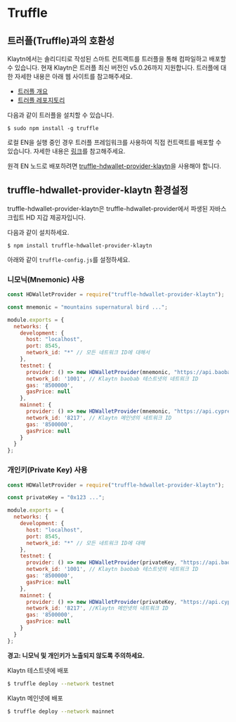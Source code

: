 # Truffle <a id="truffle"></a>

## 트러플(Truffle)과의 호환성 <a id="compatibility-with-truffle"></a>

Klaytn에서는 솔리디티로 작성된 스마트 컨트랙트를 트러플을 통해 컴파일하고 배포할 수 있습니다. 현재 Klaytn은 트러플 최신 버전인 v5.0.26까지 지원합니다. 트러플에 대한 자세한 내용은 아래 웹 사이트를 참고해주세요.

* [트러플 개요](https://truffleframework.com/docs/truffle/overview)
* [트러플 레포지토리](https://github.com/trufflesuite/truffle)

다음과 같이 트러플을 설치할 수 있습니다.

```text
$ sudo npm install -g truffle
```

로컬 EN을 실행 중인 경우 트러플 프레임워크를 사용하여 직접 컨트랙트를 배포할 수 있습니다. 자세한 내용은 [링크](../getting-started/quick-start/deploy-a-smart-contract.md#deploying-a-smart-contract-using-truffle)를 참고해주세요.

원격 EN 노드로 배포하려면 [truffle-hdwallet-provider-klaytn](https://www.npmjs.com/package/truffle-hdwallet-provider-klaytn)을 사용해야 합니다.

## truffle-hdwallet-provider-klaytn 환경설정 <a id="configuring-truffle-hdwallet-provider-klaytn"></a>

truffle-hdwallet-provider-klaytn은 truffle-hdwallet-provider에서 파생된 자바스크립트 HD 지갑 제공자입니다.

다음과 같이 설치하세요.

```text
$ npm install truffle-hdwallet-provider-klaytn
```

아래와 같이 `truffle-config.js`를 설정하세요.

### 니모닉(Mnemonic) 사용 <a id="using-a-mnemonic"></a>

```javascript
const HDWalletProvider = require("truffle-hdwallet-provider-klaytn");

const mnemonic = "mountains supernatural bird ...";

module.exports = {
  networks: {
    development: {
      host: "localhost",
      port: 8545,
      network_id: "*" // 모든 네트워크 ID에 대해서
    },
    testnet: {
      provider: () => new HDWalletProvider(mnemonic, "https://api.baobab.klaytn.net:8651"),
      network_id: '1001', // Klaytn baobab 테스트넷의 네트워크 ID
      gas: '8500000',
      gasPrice: null
    },
    mainnet: {
      provider: () => new HDWalletProvider(mnemonic, "https://api.cypress.klaytn.net:8651"),
      network_id: '8217', // Klaytn 메인넷의 네트워크 ID
      gas: '8500000',
      gasPrice: null
    }
  }
};
```

### 개인키(Private Key) 사용 <a id="using-a-private-key"></a>

```javascript
const HDWalletProvider = require("truffle-hdwallet-provider-klaytn");

const privateKey = "0x123 ...";

module.exports = {
  networks: {
    development: {
      host: "localhost",
      port: 8545,
      network_id: "*" // 모든 네트워크 ID에 대해
    },
    testnet: {
      provider: () => new HDWalletProvider(privateKey, "https://api.baobab.klaytn.net:8651"),
      network_id: '1001', // Klaytn baobab 테스트넷의 네트워크 ID
      gas: '8500000',
      gasPrice: null
    },
    mainnet: {
      provider: () => new HDWalletProvider(privateKey, "https://api.cypress.klaytn.net:8651"),
      network_id: '8217', //Klaytn 메인넷의 네트워크 ID
      gas: '8500000',
      gasPrice: null
    }
  }
};
```

**경고: 니모닉 및 개인키가 노출되지 않도록 주의하세요.**

Klaytn 테스트넷에 배포

```bash
$ truffle deploy --network testnet
```

Klaytn 메인넷에 배포

```bash
$ truffle deploy --network mainnet
```


